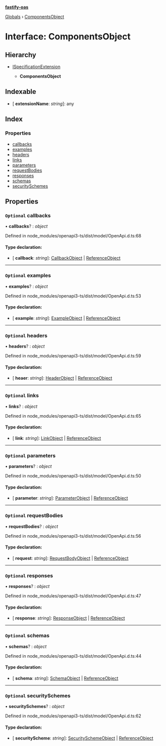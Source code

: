 **[fastify-oas](../README.md)**

[Globals](../README.md) › [ComponentsObject](componentsobject.md)

# Interface: ComponentsObject

## Hierarchy

* [ISpecificationExtension](ispecificationextension.md)

  * **ComponentsObject**

## Indexable

* \[ **extensionName**: *string*\]: any

## Index

### Properties

* [callbacks](componentsobject.md#optional-callbacks)
* [examples](componentsobject.md#optional-examples)
* [headers](componentsobject.md#optional-headers)
* [links](componentsobject.md#optional-links)
* [parameters](componentsobject.md#optional-parameters)
* [requestBodies](componentsobject.md#optional-requestbodies)
* [responses](componentsobject.md#optional-responses)
* [schemas](componentsobject.md#optional-schemas)
* [securitySchemes](componentsobject.md#optional-securityschemes)

## Properties

### `Optional` callbacks

• **callbacks**? : *object*

Defined in node_modules/openapi3-ts/dist/model/OpenApi.d.ts:68

#### Type declaration:

* \[ **callback**: *string*\]: [CallbackObject](callbackobject.md) | [ReferenceObject](referenceobject.md)

___

### `Optional` examples

• **examples**? : *object*

Defined in node_modules/openapi3-ts/dist/model/OpenApi.d.ts:53

#### Type declaration:

* \[ **example**: *string*\]: [ExampleObject](exampleobject.md) | [ReferenceObject](referenceobject.md)

___

### `Optional` headers

• **headers**? : *object*

Defined in node_modules/openapi3-ts/dist/model/OpenApi.d.ts:59

#### Type declaration:

* \[ **heaer**: *string*\]: [HeaderObject](headerobject.md) | [ReferenceObject](referenceobject.md)

___

### `Optional` links

• **links**? : *object*

Defined in node_modules/openapi3-ts/dist/model/OpenApi.d.ts:65

#### Type declaration:

* \[ **link**: *string*\]: [LinkObject](linkobject.md) | [ReferenceObject](referenceobject.md)

___

### `Optional` parameters

• **parameters**? : *object*

Defined in node_modules/openapi3-ts/dist/model/OpenApi.d.ts:50

#### Type declaration:

* \[ **parameter**: *string*\]: [ParameterObject](parameterobject.md) | [ReferenceObject](referenceobject.md)

___

### `Optional` requestBodies

• **requestBodies**? : *object*

Defined in node_modules/openapi3-ts/dist/model/OpenApi.d.ts:56

#### Type declaration:

* \[ **request**: *string*\]: [RequestBodyObject](requestbodyobject.md) | [ReferenceObject](referenceobject.md)

___

### `Optional` responses

• **responses**? : *object*

Defined in node_modules/openapi3-ts/dist/model/OpenApi.d.ts:47

#### Type declaration:

* \[ **response**: *string*\]: [ResponseObject](responseobject.md) | [ReferenceObject](referenceobject.md)

___

### `Optional` schemas

• **schemas**? : *object*

Defined in node_modules/openapi3-ts/dist/model/OpenApi.d.ts:44

#### Type declaration:

* \[ **schema**: *string*\]: [SchemaObject](schemaobject.md) | [ReferenceObject](referenceobject.md)

___

### `Optional` securitySchemes

• **securitySchemes**? : *object*

Defined in node_modules/openapi3-ts/dist/model/OpenApi.d.ts:62

#### Type declaration:

* \[ **securityScheme**: *string*\]: [SecuritySchemeObject](securityschemeobject.md) | [ReferenceObject](referenceobject.md)